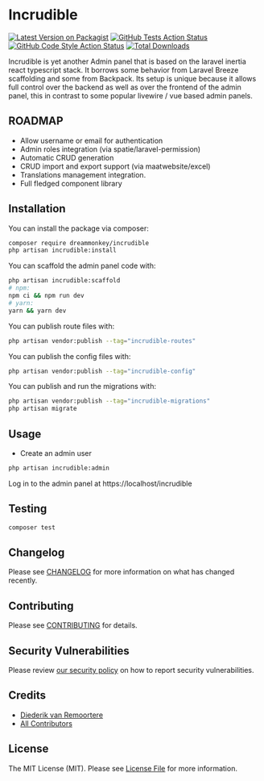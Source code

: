 # Incrudible

[![Latest Version on Packagist](https://img.shields.io/packagist/v/dreammonkey/incrudible.svg?style=flat-square)](https://packagist.org/packages/dreammonkey/incrudible)
[![GitHub Tests Action Status](https://img.shields.io/github/actions/workflow/status/dreammonkey/incrudible/run-tests.yml?branch=main&label=tests&style=flat-square)](https://github.com/dreammonkey/incrudible/actions?query=workflow%3Arun-tests+branch%3Amain)
[![GitHub Code Style Action Status](https://img.shields.io/github/actions/workflow/status/dreammonkey/incrudible/fix-php-code-style-issues.yml?branch=main&label=code%20style&style=flat-square)](https://github.com/dreammonkey/incrudible/actions?query=workflow%3A"Fix+PHP+code+style+issues"+branch%3Amain)
[![Total Downloads](https://img.shields.io/packagist/dt/dreammonkey/incrudible.svg?style=flat-square)](https://packagist.org/packages/dreammonkey/incrudible)

Incrudible is yet another Admin panel that is based on the laravel inertia react typescript stack.
It borrows some behavior from Laravel Breeze scaffolding and some from Backpack.
Its setup is unique because it allows full control over the backend as well as over the frontend of the admin panel, this in contrast to some popular livewire / vue based admin panels.

## ROADMAP

- Allow username or email for authentication
- Admin roles integration (via spatie/laravel-permission)
- Automatic CRUD generation
- CRUD import and export support (via maatwebsite/excel)
- Translations management integration.
- Full fledged component library

## Installation

You can install the package via composer:

```bash
composer require dreammonkey/incrudible
php artisan incrudible:install
```

You can scaffold the admin panel code with:

```bash
php artisan incrudible:scaffold
# npm:
npm ci && npm run dev
# yarn:
yarn && yarn dev
```

You can publish route files with:

```bash
php artisan vendor:publish --tag="incrudible-routes"
```

You can publish the config files with:

```bash
php artisan vendor:publish --tag="incrudible-config"
```

You can publish and run the migrations with:

```bash
php artisan vendor:publish --tag="incrudible-migrations"
php artisan migrate
```

## Usage

- Create an admin user

```bash
php artisan incrudible:admin
```

Log in to the admin panel at https://localhost/incrudible

## Testing

```bash
composer test
```

## Changelog

Please see [CHANGELOG](CHANGELOG.md) for more information on what has changed recently.

## Contributing

Please see [CONTRIBUTING](CONTRIBUTING.md) for details.

## Security Vulnerabilities

Please review [our security policy](../../security/policy) on how to report security vulnerabilities.

## Credits

- [Diederik van Remoortere](https://github.com/dreammonkey)
- [All Contributors](../../contributors)

## License

The MIT License (MIT). Please see [License File](LICENSE.md) for more information.
